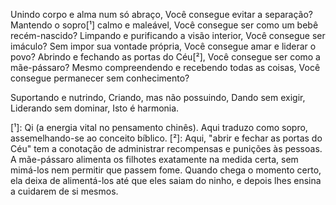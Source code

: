 Unindo corpo e alma num só abraço,
Você consegue evitar a separação?
Mantendo o sopro[¹] calmo e maleável,
Você consegue ser como um bebê recém-nascido?
Limpando e purificando a visão interior,
Você consegue ser imáculo?
Sem impor sua vontade própria,
Você consegue amar e liderar o povo?
Abrindo e fechando as portas do Céu[²],
Você consegue ser como a mãe-pássaro?
Mesmo compreendendo e recebendo todas as coisas,
Você consegue permanecer sem conhecimento?

Suportando e nutrindo,
Criando, mas não possuindo,
Dando sem exigir,
Liderando sem dominar,
Isto é harmonia.

[¹]: Qi (a energia vital no pensamento chinês). Aqui traduzo como sopro, assemelhando-se ao conceito bíblico.
[²]: Aqui, "abrir e fechar as portas do Céu" tem a conotação de administrar recompensas e punições às pessoas. A mãe-pássaro alimenta os filhotes exatamente na medida certa, sem mimá-los nem permitir que passem fome. Quando chega o momento certo, ela deixa de alimentá-los até que eles saiam do ninho, e depois lhes ensina a cuidarem de si mesmos. 